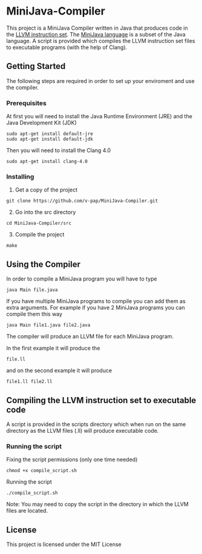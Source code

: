 # MiniJava-Compiler

This project is a MiniJava Compiler written in Java that produces code in the [LLVM instruction set](https://llvm.org/docs/LangRef.html#instruction-reference). The [MiniJava language](http://www.cambridge.org/resources/052182060X/) is a subset of the Java language. A script is provided which compiles the LLVM instruction set files to executable programs (with the help of Clang).

## Getting Started

The following steps are required in order to set up your enviroment and use the compiler.

### Prerequisites

At first you will need to install the Java Runtime Environment (JRE) and the Java Development Kit (JDK)
```
sudo apt-get install default-jre
sudo apt-get install default-jdk
```
Then you will need to install the Clang 4.0
```
sudo apt-get install clang-4.0
```

### Installing

1) Get a copy of the project
```
git clone https://github.com/v-pap/MiniJava-Compiler.git
```
2) Go into the src directory
```
cd MiniJava-Compiler/src
```
3) Compile the project
```
make
```
## Using the Compiler

In order to compile a MiniJava program you will have to type

```
java Main file.java
```
If you have multiple MiniJava programs to compile you can add them as extra arguments.
For example if you have 2 MiniJava programs you can compile them this way

```
java Main file1.java file2.java
```
The compiler will produce an LLVM file for each MiniJava program.

In the first example it will produce the
```
file.ll
```
and on the second example it will produce
```
file1.ll file2.ll
```

## Compiling the LLVM instruction set to executable code 

A script is provided in the scripts directory which when run on the same directory as the LLVM files (.ll) will produce executable code.

### Running the script

Fixing the script permissions (only one time needed)
```
chmod +x compile_script.sh
```
Running the script
```
./compile_script.sh
```
Note: You may need to copy the script in the directory in which the LLVM files are located.

## License

This project is licensed under the MIT License
